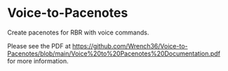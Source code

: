 # Voice-to-Pacenotes
Create pacenotes for RBR with voice commands.

Please see the PDF at https://github.com/Wrench36/Voice-to-Pacenotes/blob/main/Voice%20to%20Pacenotes%20Documentation.pdf for more information.

